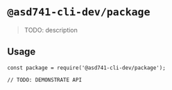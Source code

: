 # `@asd741-cli-dev/package`

> TODO: description

## Usage

```
const package = require('@asd741-cli-dev/package');

// TODO: DEMONSTRATE API
```
